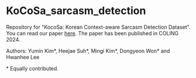 # KoCoSa_sarcasm_detection
Repository for "KocoSa: Korean Context-aware Sarcasm Detection Dataset". You can read our paper [here](https://arxiv.org/abs/2402.14428). The paper has been published in COLING 2024.

Authors: Yumin Kim\*, Heejae Suh\*, Mingi Kim\*, Dongyeon Won\* and Hwanhee Lee

\* Equally contributed.

